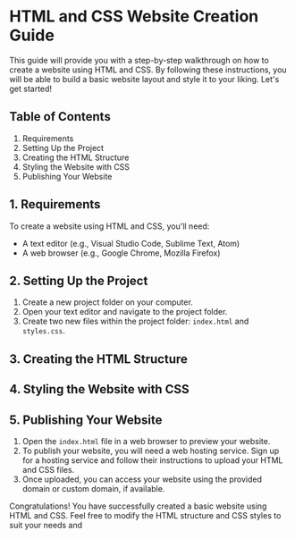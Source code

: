 # HTML and CSS Website Creation Guide

This guide will provide you with a step-by-step walkthrough on how to create a website using HTML and CSS. By following these instructions, you will be able to build a basic website layout and style it to your liking. Let's get started!

## Table of Contents
1. Requirements
2. Setting Up the Project
3. Creating the HTML Structure
4. Styling the Website with CSS
5. Publishing Your Website

## 1. Requirements
To create a website using HTML and CSS, you'll need:
- A text editor (e.g., Visual Studio Code, Sublime Text, Atom)
- A web browser (e.g., Google Chrome, Mozilla Firefox)

## 2. Setting Up the Project
1. Create a new project folder on your computer.
2. Open your text editor and navigate to the project folder.
3. Create two new files within the project folder: `index.html` and `styles.css`.

## 3. Creating the HTML Structure
## 4. Styling the Website with CSS
## 5. Publishing Your Website
1. Open the `index.html` file in a web browser to preview your website.
2. To publish your website, you will need a web hosting service. Sign up for a hosting service and follow their instructions to upload your HTML and CSS files.
3. Once uploaded, you can access your website using the provided domain or custom domain, if available.

Congratulations! You have successfully created a basic website using HTML and CSS. Feel free to modify the HTML structure and CSS styles to suit your needs and
